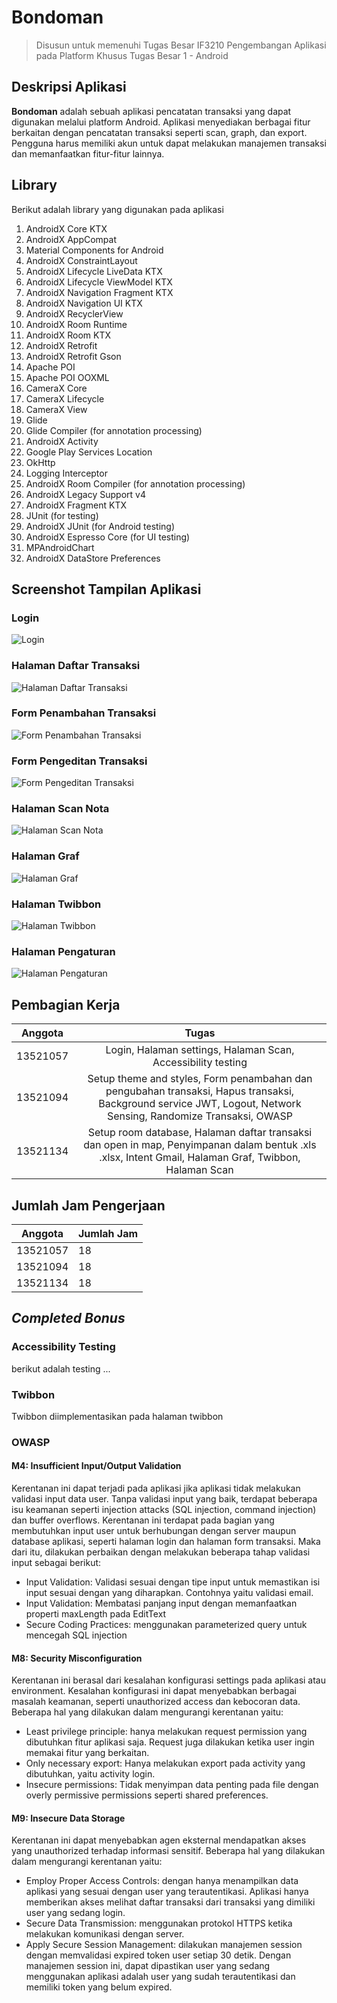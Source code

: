 # Bondoman

> Disusun untuk memenuhi Tugas Besar IF3210 Pengembangan Aplikasi pada Platform Khusus
> Tugas Besar 1 - Android

## Deskripsi Aplikasi

**Bondoman** adalah sebuah aplikasi pencatatan transaksi yang dapat digunakan melalui platform Android. Aplikasi menyediakan berbagai fitur berkaitan dengan pencatatan transaksi seperti scan, graph, dan export. Pengguna harus memiliki akun untuk dapat melakukan manajemen transaksi dan memanfaatkan fitur-fitur lainnya.

## Library

Berikut adalah library yang digunakan pada aplikasi
1. AndroidX Core KTX 
2. AndroidX AppCompat 
3. Material Components for Android
4. AndroidX ConstraintLayout
5. AndroidX Lifecycle LiveData KTX
6. AndroidX Lifecycle ViewModel KTX
7. AndroidX Navigation Fragment KTX
8. AndroidX Navigation UI KTX
9. AndroidX RecyclerView
10. AndroidX Room Runtime
11. AndroidX Room KTX 
12. AndroidX Retrofit 
13. AndroidX Retrofit Gson 
14. Apache POI 
15. Apache POI OOXML 
16. CameraX Core 
17. CameraX Lifecycle 
18. CameraX View 
19. Glide 
20. Glide Compiler (for annotation processing)
21. AndroidX Activity 
22. Google Play Services Location 
23. OkHttp 
24. Logging Interceptor 
25. AndroidX Room Compiler (for annotation processing)
26. AndroidX Legacy Support v4 
27. AndroidX Fragment KTX 
28. JUnit (for testing)
29. AndroidX JUnit (for Android testing)
30. AndroidX Espresso Core (for UI testing)
31. MPAndroidChart 
32. AndroidX DataStore Preferences

## Screenshot Tampilan Aplikasi

### Login

![Login](./screenshots/login.png)

### Halaman Daftar Transaksi

![Halaman Daftar Transaksi](./screenshots/register.png)

### Form Penambahan Transaksi

![Form Penambahan Transaksi](./screenshots/home.png)

### Form Pengeditan Transaksi

![Form Pengeditan Transaksi](./screenshots/list-album-1.png)

### Halaman Scan Nota

![Halaman Scan Nota](./screenshots/search-sort-filter-1.png)

### Halaman Graf

![Halaman Graf](./screenshots/detail-film.png)

### Halaman Twibbon

![Halaman Twibbon](./screenshots/detail-film.png)

### Halaman Pengaturan

![Halaman Pengaturan](./screenshots/edit-film.jpg)


## Pembagian Kerja

|  Anggota |                                                                              Tugas                                                                             |
|:--------:|:--------------------------------------------------------------------------------------------------------------------------------------------------------------:|
| 13521057 | Login, Halaman settings, Halaman Scan, Accessibility testing                                                                                                   |
| 13521094 | Setup theme and styles, Form penambahan dan pengubahan transaksi, Hapus transaksi, Background service JWT, Logout, Network Sensing, Randomize Transaksi, OWASP |
| 13521134 | Setup room database, Halaman daftar transaksi dan open in map, Penyimpanan dalam bentuk .xls .xlsx, Intent Gmail, Halaman Graf, Twibbon, Halaman Scan          |

## Jumlah Jam Pengerjaan

| Anggota  | Jumlah Jam |
|----------|------------|
| 13521057 | 18         |
| 13521094 | 18         |
| 13521134 | 18         |

## _Completed Bonus_

### Accessibility Testing
   berikut adalah testing ...
### Twibbon
   Twibbon diimplementasikan pada halaman twibbon
### OWASP
#### M4: Insufficient Input/Output Validation
Kerentanan ini dapat terjadi pada aplikasi jika aplikasi tidak melakukan validasi input data user. Tanpa validasi input yang baik, terdapat beberapa isu keamanan seperti injection attacks (SQL injection, command injection) dan buffer overflows. Kerentanan ini terdapat pada bagian yang membutuhkan input user untuk berhubungan dengan server maupun database aplikasi, seperti halaman login dan halaman form transaksi. Maka dari itu, dilakukan perbaikan dengan melakukan beberapa tahap validasi input sebagai berikut:
* Input Validation: Validasi sesuai dengan tipe input untuk memastikan isi input sesuai dengan yang diharapkan. Contohnya yaitu validasi email.
* Input Validation: Membatasi panjang input dengan memanfaatkan properti maxLength pada EditText
* Secure Coding Practices: menggunakan parameterized query untuk mencegah SQL injection
#### M8: Security Misconfiguration
Kerentanan ini berasal dari kesalahan konfigurasi settings pada aplikasi atau environment. Kesalahan konfigurasi ini dapat menyebabkan berbagai masalah keamanan, seperti unauthorized access dan kebocoran data. Beberapa hal yang dilakukan dalam mengurangi kerentanan yaitu:
* Least privilege principle: hanya melakukan request permission yang dibutuhkan fitur aplikasi saja. Request juga dilakukan ketika user ingin memakai fitur yang berkaitan.
* Only necessary export: Hanya melakukan export pada activity yang dibutuhkan, yaitu activity login.
* Insecure permissions: Tidak menyimpan data penting pada file dengan overly permissive permissions seperti shared preferences.
#### M9: Insecure Data Storage
Kerentanan ini dapat menyebabkan agen eksternal mendapatkan akses yang unauthorized terhadap informasi sensitif. Beberapa hal yang dilakukan dalam mengurangi kerentanan yaitu:
* Employ Proper Access Controls: dengan hanya menampilkan data aplikasi yang sesuai dengan user yang terautentikasi. Aplikasi hanya memberikan akses melihat daftar transaksi dari transaksi yang dimiliki user yang sedang login.
* Secure Data Transmission: menggunakan protokol HTTPS ketika melakukan komunikasi dengan server.
* Apply Secure Session Management: dilakukan manajemen session dengan memvalidasi expired token user setiap 30 detik. Dengan manajemen session ini, dapat dipastikan user yang sedang menggunakan aplikasi adalah user yang sudah terautentikasi dan memiliki token yang belum expired.

   

